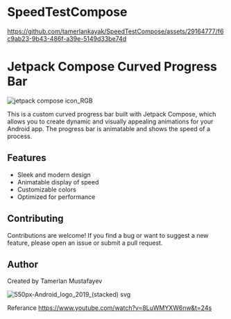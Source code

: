 # SpeedTestCompose
https://github.com/tamerlankayak/SpeedTestCompose/assets/29164777/f6c9ab23-9b43-486f-a39e-5149d33be74d




# Jetpack Compose Curved Progress Bar 
![jetpack compose icon_RGB](https://github.com/tamerlankayak/SpeedTestCompose/assets/29164777/45819230-d60c-4e40-bc83-a702efb903d3)

This is a custom curved progress bar built with Jetpack Compose, which allows you to create dynamic and visually appealing animations for your Android app. The progress bar is animatable and shows the speed of a process. 

## Features 

* Sleek and modern design
* Animatable display of speed
* Customizable colors
* Optimized for performance 

## Contributing 

Contributions are welcome! If you find a bug or want to suggest a new feature, please open an issue or submit a pull request.

## Author  

Created by Tamerlan Mustafayev 




![550px-Android_logo_2019_(stacked) svg](https://user-images.githubusercontent.com/29164777/236696186-66321be8-b54e-4426-91a3-265e6d0220a1.png)

Referance https://www.youtube.com/watch?v=8LuWMYXW6nw&t=24s
